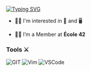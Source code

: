 [![Typing SVG](https://readme-typing-svg.herokuapp.com?lines=Hi+there;I+am+Cagin+Agirdemir)](https://git.io/typing-svg)

- :man_technologist: I'm interested in :musical_note: and :desktop_computer: 

- :student: I’m a Member at **École 42**


<h3> Tools ⚔️</h3>
<p>
  <img alt="GIT" src="https://img.shields.io/badge/Tools-GIT-%23F1502F?style=flat-square&logo=git&logocolor=ffffff">
  <img alt="Vim" src="https://img.shields.io/badge/Tools-Vim-%23019733?style=flat-square&logo=vim">
  <img alt="VSCode" src="https://img.shields.io/badge/IDE-VS%20Code-%23007ACC?style=flat-square&logo=Visual-studio-code">
</p>


<!--
**caginagirdemir/caginagirdemir** is a ✨ _special_ ✨ repository because its `README.md` (this file) appears on your GitHub profile.

Here are some ideas to get you started:

- 🔭 I’m currently working on ...
- 🌱 I’m currently learning ...
- 👯 I’m looking to collaborate on ...
- 🤔 I’m looking for help with ...
- 💬 Ask me about ...
- 📫 How to reach me: ...
- 😄 Pronouns: ...
- ⚡ Fun fact: ...
-->
